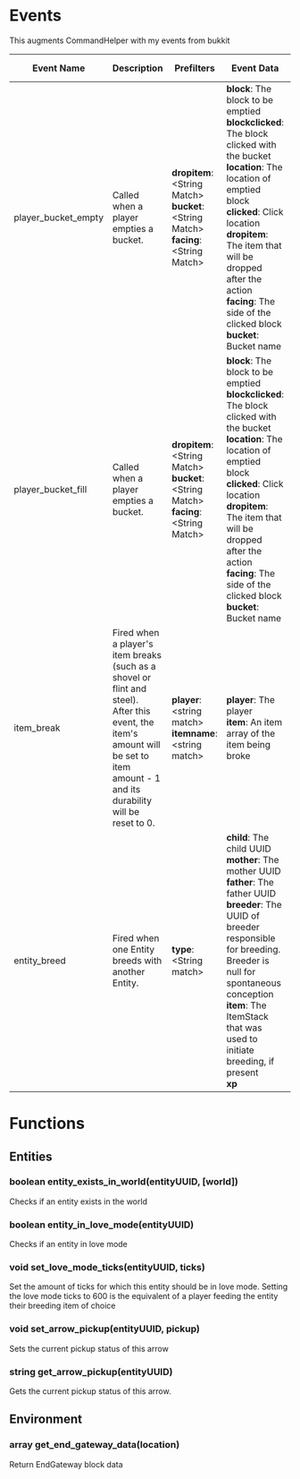 # Events

This augments CommandHelper with my events from bukkit

|**Event Name**| **Description** | **Prefilters** | **Event Data** | **Mutable Fields** |
|---|---|---|---|---|
|player\_bucket\_empty|Called when a player empties a bucket.|**dropitem**: \<String Match\>  <br>**bucket**: \<String Match\>  <br>**facing**: \<String Match\>|**block**: The block to be emptied  <br>**blockclicked**: The block clicked with the bucket  <br>**location**: The location of emptied block  <br>**clicked**: Сlick location  <br>**dropitem**: The item that will be dropped after the action  <br>**facing**: The side of the clicked block  <br>**bucket**: Bucket name| |
|player\_bucket\_fill|Called when a player empties a bucket.|**dropitem**: \<String Match\>  <br>**bucket**: \<String Match\>  <br>**facing**: \<String Match\>|**block**: The block to be emptied  <br>**blockclicked**: The block clicked with the bucket  <br>**location**: The location of emptied block  <br>**clicked**: Сlick location  <br>**dropitem**: The item that will be dropped after the action  <br>**facing**: The side of the clicked block  <br>**bucket**: Bucket name|**dropitem**|
|item\_break|Fired when a player's item breaks (such as a shovel or flint and steel).<br>After this event, the item's amount will be set to item amount - 1 and its durability will be reset to 0.| **player**: \<string match\><br>**itemname**: \<string match\>|**player**: The player<br>**item**: An item array of the item being broke||
|entity\_breed|Fired when one Entity breeds with another Entity.|**type**: \<String match\>|**child**: The child UUID <br> **mother**: The mother UUID <br> **father**: The father UUID <br> **breeder**: The UUID of breeder responsible for breeding. Breeder is null for spontaneous conception <br> **item**: The ItemStack that was used to initiate breeding, if present <br> **xp**| **xp**: the amount of xp to drop|

# Functions

## Entities

### boolean entity_exists_in_world(entityUUID, [world])

Checks if an entity exists in the world

### boolean entity_in_love_mode(entityUUID)

Checks if an entity in love mode

### void set_love_mode_ticks(entityUUID, ticks)

Set the amount of ticks for which this entity should be in love mode. Setting the love mode ticks to 600 is the equivalent of a player feeding the entity their breeding item of choice

### void set_arrow_pickup(entityUUID, pickup)

Sets the current pickup status of this arrow

### string get_arrow_pickup(entityUUID)

Gets the current pickup status of this arrow.

## Environment

### array get_end_gateway_data(location)

Return EndGateway block data


